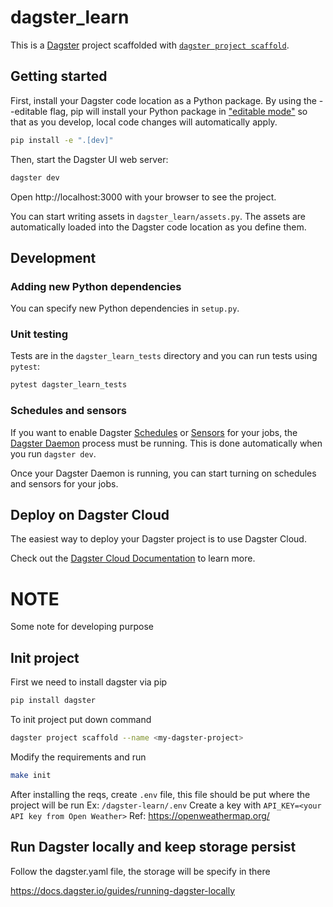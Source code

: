 # dagster_learn

This is a [Dagster](https://dagster.io/) project scaffolded with [`dagster project scaffold`](https://docs.dagster.io/getting-started/create-new-project).

## Getting started

First, install your Dagster code location as a Python package. By using the --editable flag, pip will install your Python package in ["editable mode"](https://pip.pypa.io/en/latest/topics/local-project-installs/#editable-installs) so that as you develop, local code changes will automatically apply.

```bash
pip install -e ".[dev]"
```

Then, start the Dagster UI web server:

```bash
dagster dev
```

Open http://localhost:3000 with your browser to see the project.

You can start writing assets in `dagster_learn/assets.py`. The assets are automatically loaded into the Dagster code location as you define them.

## Development

### Adding new Python dependencies

You can specify new Python dependencies in `setup.py`.

### Unit testing

Tests are in the `dagster_learn_tests` directory and you can run tests using `pytest`:

```bash
pytest dagster_learn_tests
```

### Schedules and sensors

If you want to enable Dagster [Schedules](https://docs.dagster.io/concepts/partitions-schedules-sensors/schedules) or [Sensors](https://docs.dagster.io/concepts/partitions-schedules-sensors/sensors) for your jobs, the [Dagster Daemon](https://docs.dagster.io/deployment/dagster-daemon) process must be running. This is done automatically when you run `dagster dev`.

Once your Dagster Daemon is running, you can start turning on schedules and sensors for your jobs.

## Deploy on Dagster Cloud

The easiest way to deploy your Dagster project is to use Dagster Cloud.

Check out the [Dagster Cloud Documentation](https://docs.dagster.cloud) to learn more.

# NOTE
Some note for developing purpose

## Init project 
First we need to install dagster via pip

```bash
pip install dagster
```

To init project put down command
```bash
dagster project scaffold --name <my-dagster-project>
```

Modify the requirements and run

```bash
make init
```

After installing the reqs, create `.env` file, this file should be put where the project will be run
Ex: `/dagster-learn/.env`
Create a key with `API_KEY=<your API key from Open Weather>`
Ref: https://openweathermap.org/



## Run Dagster locally and keep storage persist
Follow the dagster.yaml file, the storage will be specify in there

https://docs.dagster.io/guides/running-dagster-locally